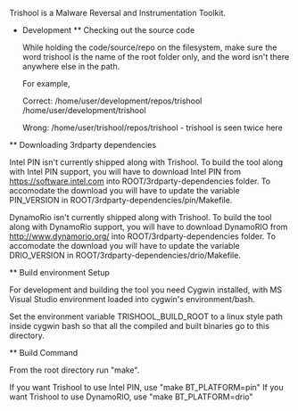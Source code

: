 Trishool is a Malware Reversal and Instrumentation Toolkit.

* Development
** Checking out the source code

   While holding the code/source/repo on the filesystem, make sure the word
   trishool is the name of the root folder only, and the word isn't
   there anywhere else in the path.

   For example,

   Correct:
   /home/user/development/repos/trishool
   /home/user/development/trishool

   Wrong:
   /home/user/trishool/repos/trishool - trishool is seen twice here

** Downloading 3rdparty dependencies

   Intel PIN isn't currently shipped along with Trishool.  To build the
   tool along with Intel PIN support, you will have to download Intel PIN
   from https://software.intel.com into ROOT/3rdparty-dependencies folder.
   To accomodate the download you will have to update the variable
   PIN_VERSION in ROOT/3rdparty-dependencies/pin/Makefile.

   DynamoRio isn't currently shipped along with Trishool.  To build the
   tool along with DynamoRio support, you will have to download DynamoRIO
   from http://www.dynamorio.org/ into ROOT/3rdparty-dependencies folder.
   To accomodate the download you will have to update the variable
   DRIO_VERSION in ROOT/3rdparty-dependencies/drio/Makefile.

** Build environment Setup

   For development and building the tool you need Cygwin installed, with
   MS Visual Studio environment loaded into cygwin's environment/bash.

   Set the environment variable TRISHOOL_BUILD_ROOT to a linux style
   path inside cygwin bash so that all the compiled and built binaries
   go to this directory.

** Build Command

   From the root directory run "make".

   If you want Trishool to use Intel PIN, use "make BT_PLATFORM=pin"
   If you want Trishool to use DynamoRIO, use "make BT_PLATFORM=drio"
